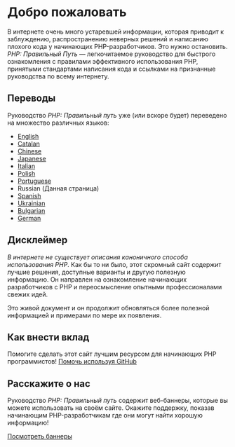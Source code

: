 # Добро пожаловать

В интернете очень много устаревшей информации, которая приводит к заблуждению, распространению неверных решений и написанию плохого кода у начинающих PHP-разработчиков. Это нужно остановить. _PHP: Правильный Путь_ &mdash; легкочитаемое руководство для быстрого ознакомления с правилами эффективного использования PHP, принятыми стандартами написания кода и ссылками на признанные руководства по всему интернету.

## Переводы

Руководство _PHP: Правильный путь_ уже (или вскоре будет) переведено на множество различных языков:

* [English](http://www.phptherightway.com)
* [Catalan](http://ca.phptherightway.com)
* [Chinese](http://wulijun.github.com/php-the-right-way)
* [Japanese](http://ja.phptherightway.com)
* [Italian](http://it.phptherightway.com)
* [Polish](http://pl.phptherightway.com/)
* [Portuguese](http://br.phptherightway.com/)
* Russian (Данная страница)
* [Spanish](http://es.phptherightway.com)
* [Ukrainian](http://iflista.github.com/php-the-right-way/)
* [Bulgarian](http://bg.phptherightway.com/)
* [German](http://rwetzlmayr.github.io/php-the-right-way/)

## Дисклеймер

_В интернете не существует описания каноничного способа использования PHP_. Как бы то ни было, этот скромный сайт содержит лучшие решения, доступные варианты и другую полезную информацию. Он направлен на ознакомление начинающих разработчиков с PHP и переосмысление опытными профессионалами свежих идей.

Это живой документ и он продолжит обновляться более полезной информацией и примерами по мере их появления.

## Как внести вклад

Помогите сделать этот сайт лучшим ресурсом для начинающих PHP программистов! [Помочь используя GitHub][1]

## Расскажите о нас

Руководство _PHP: Правильный путь_ содержит веб-баннеры, которые вы можете использовать на своём сайте. Окажите поддержку, показав начинающим PHP-разработчикам где они могут найти хорошую информацию!

[Посмотреть баннеры][2]

[1]: https://github.com/codeguy/php-the-right-way/tree/gh-pages
[2]: /ru-php-the-right-way/banners.html
